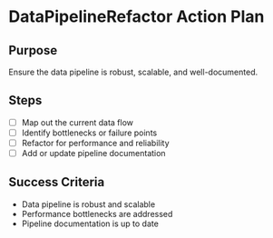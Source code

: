 # DataPipelineRefactor Action Plan

## Purpose

Ensure the data pipeline is robust, scalable, and well-documented.

## Steps

- [ ] Map out the current data flow
- [ ] Identify bottlenecks or failure points
- [ ] Refactor for performance and reliability
- [ ] Add or update pipeline documentation

## Success Criteria

- Data pipeline is robust and scalable
- Performance bottlenecks are addressed
- Pipeline documentation is up to date

